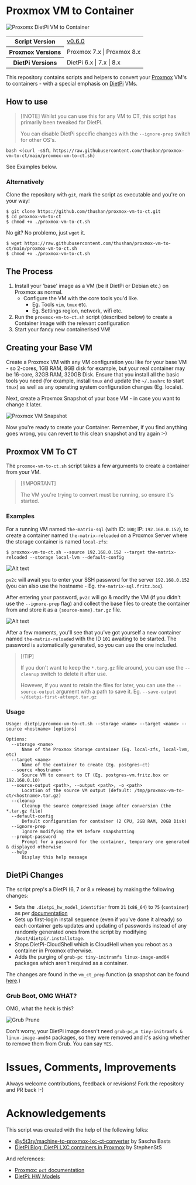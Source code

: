 # Proxmox VM to Container

![Proxomx DietPi VM to Container](artefacts/logo.png)

<table>
  <tr>
    <th>Script Version</th>
    <td><a href="https://github.com/thushan/proxmox-vm-to-ct/blob/main/proxmox-vm-to-ct.sh">v0.6.0</a></td>
  </tr>
  <tr>
    <th>Proxmox Versions</th>
    <td>Proxmox 7.x | Proxmox 8.x</td>
  </tr>
  <tr>
    <th>DietPi Versions</th>
    <td>DietPi 6.x | 7.x | 8.x</td>
  </tr>
</table>

This repository contains scripts and helpers to convert your [Proxmox](https://www.proxmox.com) VM's to containers - with a special emphasis on [DietPi](https://dietpi.com/) VMs.

## How to use

> \[!NOTE]
> Whilst you can use this for any VM to  CT, this script has primarily been tweaked for DietPi.
>
> You can disable DietPi specific changes with the `--ignore-prep` switch for other OS's.

```shell
bash <(curl -sSfL https://raw.githubusercontent.com/thushan/proxmox-vm-to-ct/main/proxmox-vm-to-ct.sh)
```

See Examples below.

### Alternatively

Clone the repository with `git`, mark the script as executable and you're on your way!

```shell
$ git clone https://github.com/thushan/proxmox-vm-to-ct.git
$ cd proxmox-vm-to-ct
$ chmod +x ./proxmox-vm-to-ct.sh
```

No git? No problemo, just `wget` it.

```shell
$ wget https://raw.githubusercontent.com/thushan/proxmox-vm-to-ct/main/proxmox-vm-to-ct.sh
$ chmod +x ./proxmox-vm-to-ct.sh
```

## The Process

1. Install your 'base' image as a VM (be it DietPi or Debian etc.) on Proxmox as normal.
   * Configure the VM with the core tools you'd like.
     * Eg. Tools `vim`, `tmux` etc.
     * Eg. Settings region, network, wifi etc.   
2. Run the `proxmox-vm-to-ct.sh` script (described below) to create a Container image with the relevant configuration
3. Start your fancy new containerised VM!

## Creating your Base VM

Create a Proxmox VM with any VM configuration you like for your base VM - so 2-cores, 1GB RAM, 8GB disk for example, but your real container may be 16-core, 32GB RAM, 320GB Disk. Ensure that you install all the basic tools you need (for example, install `tmux` and update the `~/.bashrc` to start `tmux`) as well as any operating system configuration changes (Eg. locale).

Next, create a Proxmox Snapshot of your base VM - in case you want to change it later.

![Proxmox VM Snapshot](artefacts/intro-proxmoxvm-snapshot.png)

Now you're ready to create your Container. Remember, if you find anything goes wrong, you can revert to this clean snapshot and try again :-)

## Proxmox VM To CT

The `proxmox-vm-to-ct.sh` script takes a few arguments to create a container from your VM.

> \[!IMPORTANT]
>
> The VM you're trying to convert must be running, so ensure it's started.

### Examples

For a running VM named `the-matrix-sql` (with ID: `100`; IP: `192.168.0.152`), to create a container named `the-matrix-reloaded` on a Proxmox Server where the storage container is named `local-zfs`:

```
$ proxmox-vm-to-ct.sh --source 192.168.0.152 --target the-matrix-reloaded --storage local-lvm --default-config
```

![Alt text](artefacts/intro-proxmox-vm-to-ct-demo1.png)

`pv2c` will await you to enter your SSH password for the server `192.168.0.152` (you can also use the hostname - Eg. `the-matrix-sql.fritz.box`).

After entering your password, `pv2c` will go & modify the VM (if you didn't use the `--ignore-prep` flag) and collect the base files to create the container from and store it as a `{source-name}.tar.gz` file.

![Alt text](artefacts/intro-proxmox-vm-to-ct-demo2.png)

After a few moments, you'll see that you've got yourself a new container named `the-matrix-reloaded` with the ID `101` awaiting to be started. The password is automatically generated, so you can use the one included.

> \[!TIP]
>
> If you don't want to keep the `*.targ.gz` file around, you can use the `--cleanup` switch to delete it after use.
>
> However, if you want to retain the files for later, you can use the `--source-output` argument with a path to save it.
> Eg. `--save-output ~/dietpi-first-attempt.tar.gz`

### Usage
```
Usage: dietpi/proxmox-vm-to-ct.sh --storage <name> --target <name> --source <hostname> [options]

Options:
  --storage <name>
      Name of the Proxmox Storage container (Eg. local-zfs, local-lvm, etc)
  --target <name>
      Name of the container to create (Eg. postgres-ct)
  --source <hostname>
      Source VM to convert to CT (Eg. postgres-vm.fritz.box or 192.168.0.10)
  --source-output <path>, --output <path>, -o <path>
      Location of the source VM output (default: /tmp/proxmox-vm-to-ct/<hostname>.tar.gz)
  --cleanup
      Cleanup the source compressed image after conversion (the *.tar.gz file)
  --default-config
      Default configuration for container (2 CPU, 2GB RAM, 20GB Disk)
  --ignore-prep
      Ignore modifying the VM before snapshotting
  --prompt-password
      Prompt for a password for the container, temporary one generated & displayed otherwise
  --help
      Display this help message
```

## DietPi Changes

The script prep's a DietPi (6, 7 or 8.x release) by making the following changes:

* Sets the `.dietpi_hw_model_identifier` from `21` (`x86_64`) to `75` (`container`) as per [documentation](https://github.com/MichaIng/DietPi/blob/master/dietpi/func/dietpi-obtain_hw_model#L27)
* Sets up first-login install sequence (even if you've done it already) so each container gets updates and updating of passwords instead of any randomly generated ones from the script by modifying `/boot/dietpi/.installstage`.
* Stops DietPi-CloudShell which is CloudHell when you reboot as a container in Proxmox otherwise.
* Adds the purging of `grub-pc tiny-initramfs linux-image-amd64` packages which aren't required as a container.

The changes are found in the `vm_ct_prep` function (a snapshot can be found [here](https://github.com/thushan/proxmox-vm-to-ct/blob/198a7516c04c044ed90645864643677004884586/proxmox-vm-to-ct.sh#L395).)

### Grub Boot, OMG WHAT?

OMG, what the heck is this?

![Grub Prune](artefacts/intro-proxmox-ct-grub.png)

Don't worry, your DietPi image doesn't need `grub-pc,m tiny-initramfs & linux-image-amd64` packages, so they were removed and it's asking whether to remove them from Grub. You can say `YES`.

# Issues, Comments, Improvements

Always welcome contributions, feedback or revisions! Fork the repository and PR back :-)

# Acknowledgements

This script was created with the help of the following folks:

* [@y5t3ry/machine-to-proxmox-lxc-ct-converter](https://github.com/my5t3ry/machine-to-proxmox-lxc-ct-converter) by Sascha Basts
* [DietPi Blog: DietPi LXC containers in Proxmox](https://dietpi.com/blog/?p=2642) by StephenStS

And references:

* [Proxmox: `pct` documentation](https://pve.proxmox.com/pve-docs/pct.1.html)
* [DietPi: HW Models](https://github.com/MichaIng/DietPi/blob/master/dietpi/func/dietpi-obtain_hw_model)
